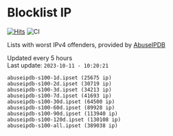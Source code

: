 # Blocklist IP

[![Hits](https://hits.seeyoufarm.com/api/count/incr/badge.svg?url=https%3A%2F%2Fgithub.com%2Fborestad%2Fblocklist-ip%2F&count_bg=%2379C83D&title_bg=%23555555&icon=&icon_color=%23E7E7E7&title=hits&edge_flat=false)](https://hits.seeyoufarm.com)  ![CI](https://img.shields.io/github/workflow/status/borestad/blocklist-ip/CI?style=flat-square)

Lists with worst IPv4 offenders, provided by [AbuseIPDB](https://www.abuseipdb.com/)

<!-- FOOTER-PLACEHOLDER -->
Updated every 5 hours<br>
Last update: `2023-10-11 - 10:20:21`
```
abuseipdb-s100-1d.ipset (25675 ip)
abuseipdb-s100-2d.ipset (30719 ip)
abuseipdb-s100-3d.ipset (34213 ip)
abuseipdb-s100-7d.ipset (41693 ip)
abuseipdb-s100-30d.ipset (64500 ip)
abuseipdb-s100-60d.ipset (89928 ip)
abuseipdb-s100-90d.ipset (113940 ip)
abuseipdb-s100-120d.ipset (130108 ip)
abuseipdb-s100-all.ipset (389038 ip)
```
